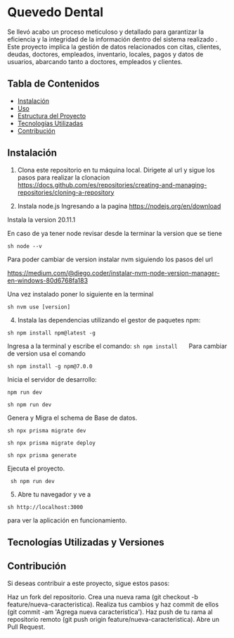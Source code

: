 # Quevedo Dental
Se llevó acabo un proceso meticuloso y detallado para garantizar la eficiencia y la integridad de la información dentro del sistema realizado . Este proyecto implica la gestión de datos relacionados con citas, clientes, deudas, doctores, empleados, inventario, locales, pagos y datos de usuarios, abarcando tanto a doctores, empleados y clientes.


## Tabla de Contenidos

- [Instalación](#instalación)
- [Uso](#uso)
- [Estructura del Proyecto](#estructura-del-proyecto)
- [Tecnologías Utilizadas](#tecnologías-utilizadas)
- [Contribución](#contribución)


## Instalación

1. Clona este repositorio en tu máquina local.
Dirigete al url  y sigue los pasos para realizar la clonacion https://docs.github.com/es/repositories/creating-and-managing-repositories/cloning-a-repository

2. Instala node.js
Ingresando a la pagina https://nodejs.org/en/download

Instala la version 20.11.1 

En caso de ya tener node revisar desde la terminar la version que se tiene

 ```
sh node --v 
 ```

Para poder cambiar de version instalar nvm siguiendo los pasos del url

https://medium.com/@diego.coder/instalar-nvm-node-version-manager-en-windows-80d6768fa183

Una vez instalado poner lo siguiente en la terminal
 ```
sh nvm use [version] 
 ```

4. Instala las dependencias utilizando el gestor de paquetes npm:
  ```
sh npm install npm@latest -g
 ```

Ingresa a la terminal y escribe el comando:
    ```sh npm install   ```
Para cambiar de version usa el comando
```
sh npm install -g npm@7.0.0
```
 Inicia el servidor de desarrollo:
 ```
 npm run dev
```
  ```
sh npm run dev
  ```

Genera y Migra el schema de Base de datos.
```
sh npx prisma migrate dev
```
``` 
sh npx prisma migrate deploy
 ```
 ``` 
 sh npx prisma generate
```

Ejecuta el proyecto.
```
 sh npm run dev
```

5. Abre tu navegador y ve a
```
sh http://localhost:3000
```
para ver la aplicación en funcionamiento.

## Tecnologías Utilizadas y Versiones

## Contribución
Si deseas contribuir a este proyecto, sigue estos pasos:

Haz un fork del repositorio.
Crea una nueva rama (git checkout -b feature/nueva-caracteristica).
Realiza tus cambios y haz commit de ellos (git commit -am 'Agrega nueva característica').
Haz push de tu rama al repositorio remoto (git push origin feature/nueva-caracteristica).
Abre un Pull Request.
